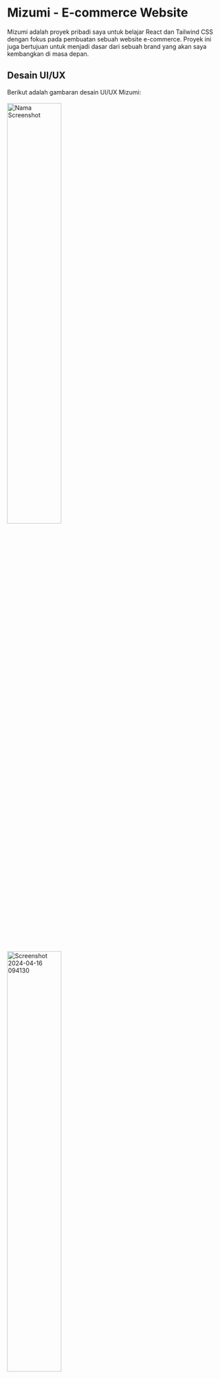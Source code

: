 # Mizumi - E-commerce Website

Mizumi adalah proyek pribadi saya untuk belajar React dan Tailwind CSS dengan fokus pada pembuatan sebuah website e-commerce. Proyek ini juga bertujuan untuk menjadi dasar dari sebuah brand yang akan saya kembangkan di masa depan.

## Desain UI/UX

Berikut adalah gambaran desain UI/UX  Mizumi:
<br><br>
<img src="https://github.com/yogtan/Mizumi-Ecommerce/assets/125537069/c9aeb055-1be8-45fa-baaf-5478a8828b0c" alt="Nama Screenshot" width="50%">
<br> <br>
<img src="https://github.com/yogtan/Mizumi-Ecommerce/assets/125537069/803065fb-44ff-4fd0-b86d-410cfe27888a" alt="Screenshot 2024-04-16 094130" width="50%">




## Teknologi yang Digunakan

- React: Digunakan untuk mengembangkan antarmuka pengguna yang dinamis dan responsif.
- Tailwind CSS: Framework CSS yang digunakan untuk desain cepat dan mudah.
